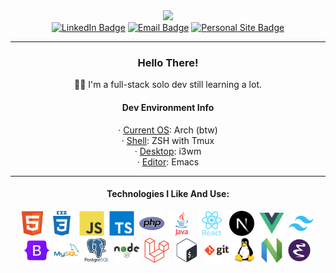 <div id="header" align="center">
  <img src="https://media.giphy.com/media/N69OwUuuxNO6B9Wag8/giphy.gif" width="400"/>

  <div id="badges">
    <a href="www.linkedin.com/in/aaliyah-harper-1473312b0"><img src="https://img.shields.io/badge/LinkedIn-blue?style=for-the-badge&logo=linkedin&logoColor=white" alt="LinkedIn Badge"/></a>
    <a href="mailto:aeverly14@pm.me"><img src="https://img.shields.io/badge/Email-585191?style=for-the-badge&logo=protonmail&logoColor=white" alt="Email Badge"/></a>
    <a href="https://aileks.dev"><img src="https://img.shields.io/badge/Website-black?style=for-the-badge&logo=github&logoColor=white" alt="Personal Site Badge"/></a>
  </div>

---

### Hello There!
:woman_technologist: I'm a full-stack solo dev still learning a lot.

#### Dev Environment Info
  · <ins>Current OS</ins>: Arch (btw)<br/>
  · <ins>Shell</ins>: ZSH with Tmux<br/>
  · <ins>Desktop</ins>: i3wm<br/>
  · <ins>Editor</ins>: Emacs

---

#### Technologies I Like And Use:
  <div id="technologies">
    <img src="https://github.com/devicons/devicon/blob/master/icons/html5/html5-original.svg" title="HTML5" alt="HTML" width="40" height="40"/>&nbsp;
    <img src="https://github.com/devicons/devicon/blob/master/icons/css3/css3-plain-wordmark.svg"  title="CSS3" alt="CSS" width="40" height="40"/>&nbsp;
    <img src="https://github.com/devicons/devicon/blob/master/icons/javascript/javascript-original.svg" title="JavaScript" alt="JavaScript" width="40" height="40"/>&nbsp;
    <img src="https://github.com/devicons/devicon/blob/master/icons/typescript/typescript-original.svg" title="TypeScript" alt="TypeScript" width="40" height="40"/>&nbsp;
    <img src="https://github.com/devicons/devicon/blob/master/icons/php/php-original.svg" title="PHP" alt="PHP" width="40" height="40"/>&nbsp;
    <img src="https://github.com/devicons/devicon/blob/master/icons/java/java-original-wordmark.svg" title="Java" alt="Java" width="40" height="40"/>&nbsp;
    <img src="https://github.com/devicons/devicon/blob/master/icons/react/react-original-wordmark.svg" title="React" alt="React" width="40" height="40"/>&nbsp;
    <img src="https://github.com/devicons/devicon/blob/master/icons/nextjs/nextjs-original.svg" title="NextJS" alt="NextJS" width="40" height="40"/>&nbsp;
    <img src="https://github.com/devicons/devicon/blob/master/icons/vuejs/vuejs-original.svg" title="Vue" alt="Vue" width="40" height="40"/>&nbsp;
    <img src="https://github.com/devicons/devicon/blob/master/icons/tailwindcss/tailwindcss-original.svg" title="TailwindCSS" alt="TailwindCSS" width="40" height="40"/>&nbsp;
    <img src="https://github.com/devicons/devicon/blob/master/icons/bootstrap/bootstrap-original.svg" title="Bootstrap" alt="Bootstrap" width="40" height="40"/>&nbsp;
    <img src="https://github.com/devicons/devicon/blob/master/icons/mysql/mysql-original-wordmark.svg" title="MySQL"  alt="MySQL" width="40" height="40"/>&nbsp;
    <img src="https://github.com/devicons/devicon/blob/master/icons/postgresql/postgresql-original-wordmark.svg" title="PostgreSQL"  alt="PostgreSQL" width="40" height="40"/>&nbsp;
    <img src="https://github.com/devicons/devicon/blob/master/icons/nodejs/nodejs-original-wordmark.svg" title="NodeJS" alt="NodeJS" width="40" height="40"/>&nbsp;
    <img src="https://github.com/devicons/devicon/blob/master/icons/laravel/laravel-original.svg" title="Laravel" alt="Laravel" width="40" height="40"/>&nbsp;
    <img src="https://github.com/devicons/devicon/blob/master/icons/bash/bash-original.svg" title="Bash" alt="Bash" width="40" height="40"/>&nbsp;
    <img src="https://github.com/devicons/devicon/blob/master/icons/git/git-original-wordmark.svg" title="Git" alt="Git" width="40" height="40"/>
    <img src="https://github.com/devicons/devicon/blob/master/icons/linux/linux-original.svg" title="Linux" alt="Linux" width="40" height="40"/>
    <img src="https://github.com/devicons/devicon/blob/master/icons/neovim/neovim-original.svg" title="Neovim" alt="Neovim" width="40" height="40"/>
    <img src="https://github.com/devicons/devicon/blob/master/icons/emacs/emacs-original.svg" title="Emacs" alt="Emacs" width="40" height="40"/>
  </div>
</div>

